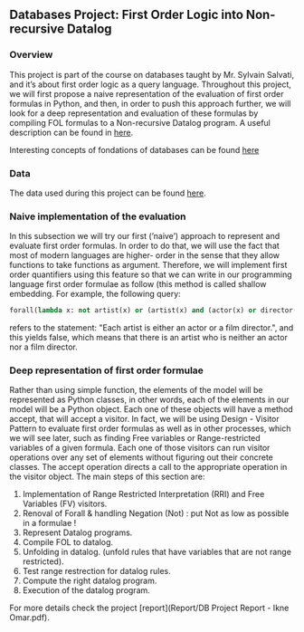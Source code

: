 ## __Databases Project: First Order Logic into Non-recursive Datalog__

### __Overview__

This project is part of the course on databases taught by Mr. Sylvain Salvati, and it’s about
first order logic as a query language. Throughout this project, we will first propose a naive
representation of the evaluation of first order formulas in Python, and then, in order to push this approach further, we
will look for a deep representation and evaluation of these formulas by compiling FOL formulas to a Non-recursive Datalog program. A useful description can be found in [here](https://www.fil.univ-lille1.fr/~salvati/cours/bdd_M2_ds/fol/fo_evaluation.html).

Interesting concepts of fondations of databases can be found [here](http://webdam.inria.fr/Alice/)

### __Data__
The data used during this project can be found [here](https://www.fil.univ-lille1.fr/~salvati/cours/bdd_M2_ds/fol/fo_evaluation.html).

### __Naive implementation of the evaluation__

In this subsection we will try our first (’naive’) approach to represent and evaluate first order
formulas. In order to do that, we will use the fact that most of modern languages are higher-
order in the sense that they allow functions to take functions as argument. Therefore, we will
implement first order quantifiers using this feature so that we can write in our programming
language first order formulae as follow (this method is called shallow embedding. For example, the following query: 

```Python 
forall(lambda x: not artist(x) or (artist(x) and (actor(x) or director(x))))
```

refers to the statement: "Each artist is either an actor or a film director.", and this yields false, which means that there is an artist who is neither an actor nor a film
director.

### __Deep representation of first order formulae__
Rather than using simple function, the elements of the model will be represented as Python
classes, in other words, each of the elements in our model will be a Python object. Each
one of these objects will have a method accept, that will accept a visitor. In fact, we
will be using Design - Visitor Pattern to evaluate first order formulas as well as in other
processes, which we will see later, such as finding Free variables or Range-restricted variables
of a given formula. Each one of those visitors can run visitor operations over any set of
elements without figuring out their concrete classes. The accept operation directs a call to
the appropriate operation in the visitor object.
The main steps of this section are:

1. Implementation of Range Restricted Interpretation (RRI) and Free Variables (FV) visitors.
2. Renoval of Forall & handling Negation (Not) : put Not as low as possible in a formulae !
3. Represent Datalog programs.
4. Compile FOL to datalog.
5. Unfolding in datalog. (unfold rules that have variables that are not range restricted).
6. Test range restrection for datalog rules.
7. Compute the right datalog program.
8. Execution of the datalog program.

For more details check the project [report](Report/DB Project Report - Ikne Omar.pdf).
